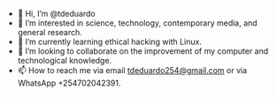 - 👋 Hi, I’m @tdeduardo
- 👀 I’m interested in science, technology, contemporary media, and general research.
- 🌱 I’m currently learning ethical hacking with Linux.
- 💞️ I’m looking to collaborate on the improvement of my computer and technological knowledge.
- 📫 How to reach me via email tdeduardo254@gmail.com or via WhatsApp +254702042391.

<!---
tdeduardo/tdeduardo is a ✨ special ✨ repository because its `ABOUT ME.md` (this file) appears on your GitHub profile.
You can click the Preview link to take a look at your changes.
--->
